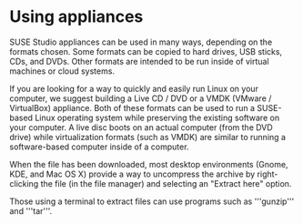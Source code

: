 # Using appliances

SUSE Studio appliances can be used in many ways, depending on the formats
chosen. Some formats can be copied to hard drives, USB sticks, CDs, and DVDs.
Other formats are intended to be run inside of virtual machines or cloud systems.

If you are looking for a way to quickly and easily run Linux on your
computer, we suggest building a Live CD / DVD or a VMDK (VMware / VirtualBox)
appliance. Both of these formats can be used to run a SUSE-based Linux operating
system while preserving the existing software on your computer. A live disc
boots on an actual computer (from the DVD drive) while virtualization formats
(such as VMDK) are similar to running a software-based computer inside of a
computer.


When the file has been downloaded, most desktop environments (Gnome, KDE, and
Mac OS X) provide a way to uncompress the archive by right-clicking the file (in
the file manager) and selecting an "Extract here" option.

Those using a terminal to extract files can use programs such as '''gunzip'''
and '''tar'''.

